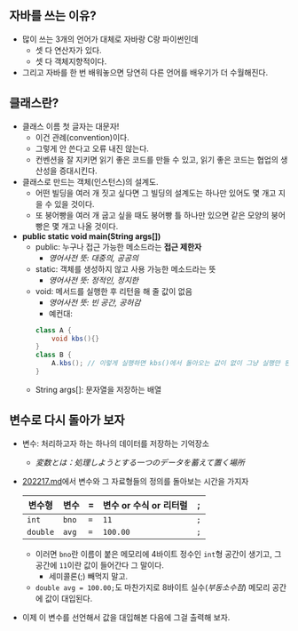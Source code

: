 ## 자바를 쓰는 이유?

- 많이 쓰는 3개의 언어가 대체로 자바랑 C랑 파이썬인데
    - 셋 다 연산자가 있다.
    - 셋 다 객체지향적이다.
- 그리고 자바를 한 번 배워놓으면 당연히 다른 언어를 배우기가 더 수월해진다.

## 클래스란?

- 클래스 이름 첫 글자는 대문자!
    - 이건 관례(convention)이다.
    - 그렇게 안 쓴다고 오류 내진 않는다.
    - 컨벤션을 잘 지키면 읽기 좋은 코드를 만들 수 있고, 읽기 좋은 코드는 협업의 생산성을 증대시킨다.
- 클래스로 만드는 객체(인스턴스)의 설계도.
    - 어떤 빌딩을 여러 개 짓고 싶다면 그 빌딩의 설계도는 하나만 있어도 몇 개고 지을 수 있을 것이다.
    - 또 붕어빵을 여러 개 굽고 싶을 때도 붕어빵 틀 하나만 있으면 같은 모양의 붕어빵은 몇 개고 나올 것이다.
- **public static void main(String args[])**
    - public: 누구나 접근 가능한 메소드라는 **접근 제한자**
        - *영어사전 뜻: 대중의, 공공의*
    - static: 객체를 생성하지 않고 사용 가능한 메소드라는 뜻
        - *영어사전 뜻: 정적인, 정지한*
    - void: 메서드를 실행한 후 리턴을 해 줄 값이 없음
        - *영어사전 뜻: 빈 공간, 공허감*
        - 예컨대:
        ```java
        class A {
            void kbs(){}
        }
        class B {
            A.kbs(); // 이렇게 실행하면 kbs()에서 돌아오는 값이 없이 그냥 실행만 된다는 것
        }
        ```
    - String args[]: 문자열을 저장하는 배열

## 변수로 다시 돌아가 보자

- 변수: 처리하고자 하는 하나의 데이터를 저장하는 기억장소
    - *変数とは：処理しようとする一つのデータを蓄えて置く場所*
- [202217.md](/221011-_JAVA_AND_ETC/221017/221017.md)에서 변수와 그 자료형들의 정의를 돌아보는 시간을 가지자

    | 변수형 | 변수 | = | 변수 or 수식 or 리터럴 | ; |
    |---|---|---|---|---|
    | `int` | `bno` | `=` | `11` | `;` |
    | `double` | `avg` | `=` | `100.00` | `;` |

    - 이러면 `bno`란 이름이 붙은 메모리에 4바이트 정수인 `int`형 공간이 생기고, 그 공간에 `11`이란 값이 들어간다 그 말이다.
        - 세미콜론(;) 빼먹지 말고.
    - `double avg = 100.00;`도 마찬가지로 8바이트 실수(*부동소수점*) 메모리 공간에 값이 대입된다.

- 이제 이 변수를 선언해서 값을 대입해본 다음에 그걸 출력해 보자.